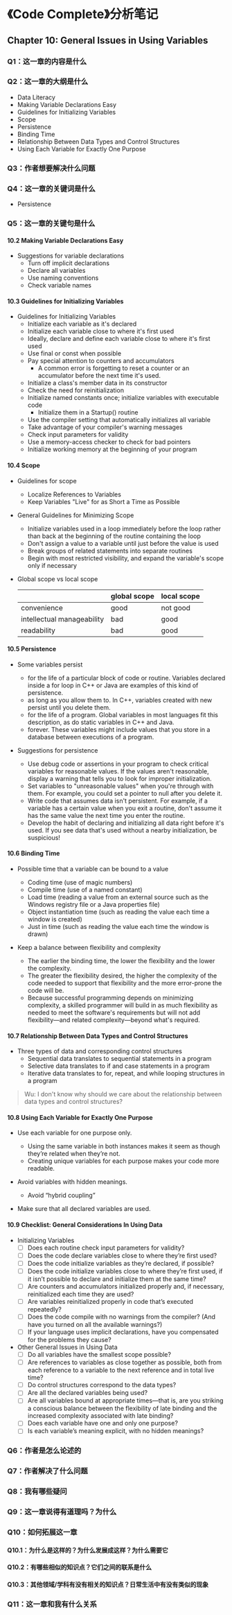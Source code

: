 # 《Code Complete》分析笔记

## Chapter 10: General Issues in Using Variables

### Q1：这一章的内容是什么

### Q2：这一章的大纲是什么

- Data Literacy
- Making Variable Declarations Easy
- Guidelines for Initializing Variables
- Scope
- Persistence
- Binding Time
- Relationship Between Data Types and Control Structures
- Using Each Variable for Exactly One Purpose

### Q3：作者想要解决什么问题

### Q4：这一章的关键词是什么

- Persistence

### Q5：这一章的关键句是什么

#### 10.2 Making Variable Declarations Easy

- Suggestions for variable declarations
  - Turn off implicit declarations
  - Declare all variables
  - Use naming conventions
  - Check variable names

#### 10.3 Guidelines for Initializing Variables

- Guidelines for Initializing Variables
  - Initialize each variable as it's declared
  - Initialize each variable close to where it's first used
  - Ideally, declare and define each variable close to where it's first used
  - Use final or const when possible
  - Pay special attention to counters and accumulators
    - A common error is forgetting to reset a counter or an accumulator before the next time it's used.
  - Initialize a class's member data in its constructor
  - Check the need for reinitialization
  - Initialize named constants once; initialize variables with executable code
    - Initialize them in a Startup() routine
  - Use the compiler setting that automatically initializes all variable
  - Take advantage of your compiler's warning messages
  - Check input parameters for validity
  - Use a memory-access checker to check for bad pointers
  - Initialize working memory at the beginning of your program

#### 10.4 Scope

- Guidelines for scope
  - Localize References to Variables
  - Keep Variables "Live" for as Short a Time as Possible

- General Guidelines for Minimizing Scope
  - Initialize variables used in a loop immediately before the loop
    rather than back at the beginning of the routine containing the loop
  - Don't assign a value to a variable until just before the value is used
  - Break groups of related statements into separate routines
  - Begin with most restricted visibility, and expand the variable's scope only if necessary

- Global scope vs local scope

  | &nbsp; | global scope | local scope |
  | ------ | ------------ | ----------- |
  | convenience |  good   |   not good  |
  | intellectual manageability | bad | good |
  | readability |  bad    |  good |

#### 10.5 Persistence

- Some variables persist
  - for the life of a particular block of code or routine.
    Variables declared inside a for loop in C++ or Java are examples of this kind of persistence.
  - as long as you allow them to.
    In C++, variables created with new persist until you delete them.
  - for the life of a program.
    Global variables in most languages fit this description, as do static variables in C++ and Java.
  - forever.
    These variables might include values that you store in a database between executions of a program.

- Suggestions for persistence
  - Use debug code or assertions in your program to check critical variables for reasonable values.
    If the values aren't reasonable, display a warning that tells you to look for improper initialization.
  - Set variables to "unreasonable values" when you're through with them.
    For example, you could set a pointer to null after you delete it.
  - Write code that assumes data isn't persistent.
    For example, if a variable has a certain value when you exit a routine, don't assume it has the same value the next time you enter the routine.
  - Develop the habit of declaring and initializing all data right before it's used.
    If you see data that's used without a nearby initialization, be suspicious!

#### 10.6 Binding Time

- Possible time that a variable can be bound to a value
  - Coding time (use of magic numbers)
  - Compile time (use of a named constant)
  - Load time (reading a value from an external source such as the Windows registry file or a Java properties file)
  - Object instantiation time (such as reading the value each time a window is created)
  - Just in time (such as reading the value each time the window is drawn)

- Keep a balance between flexibility and complexity
  - The earlier the binding time, the lower the flexibility and the lower the complexity.
  - The greater the flexibility desired, the higher the complexity of the code needed to support that flexibility and the more error-prone the code will be.
  - Because successful programming depends on minimizing complexity,
    a skilled programmer will build in as much flexibility as needed to meet the software's requirements
    but will not add flexibility—and related complexity—beyond what's required.

#### 10.7 Relationship Between Data Types and Control Structures

- Three types of data and corresponding control structures
  - Sequential data translates to sequential statements in a program
  - Selective data translates to if and case statements in a program
  - Iterative data translates to for, repeat, and while looping structures in a program

> Wu: I don't know why should we care about the relationship between data types and control structures?

#### 10.8 Using Each Variable for Exactly One Purpose

- Use each variable for one purpose only.
  - Using the same variable in both instances makes it seem as though they’re related when they’re not.
  - Creating unique variables for each purpose makes your code more readable.

- Avoid variables with hidden meanings.
  - Avoid “hybrid coupling”

- Make sure that all declared variables are used.

#### 10.9 Checklist: General Considerations In Using Data

- Initializing Variables
  - [ ] Does each routine check input parameters for validity?
  - [ ] Does the code declare variables close to where they’re first used?
  - [ ] Does the code initialize variables as they’re declared, if possible?
  - [ ] Does the code initialize variables close to where they’re first used,
        if it isn’t possible to declare and initialize them at the same time?
  - [ ] Are counters and accumulators initialized properly and, if necessary, reinitialized each time they are used?
  - [ ] Are variables reinitialized properly in code that’s executed repeatedly?
  - [ ] Does the code compile with no warnings from the compiler? (And have you turned on all the available warnings?)
  - [ ] If your language uses implicit declarations, have you compensated for the problems they cause?
- Other General Issues in Using Data
  - [ ] Do all variables have the smallest scope possible?
  - [ ] Are references to variables as close together as possible,
        both from each reference to a variable to the next reference and in total live time?
  - [ ] Do control structures correspond to the data types?
  - [ ] Are all the declared variables being used?
  - [ ] Are all variables bound at appropriate times—that is,
        are you striking a conscious balance between the flexibility of late binding and the increased complexity associated with late binding?
  - [ ] Does each variable have one and only one purpose?
  - [ ] Is each variable’s meaning explicit, with no hidden meanings?

### Q6：作者是怎么论述的

### Q7：作者解决了什么问题

### Q8：我有哪些疑问

### Q9：这一章说得有道理吗？为什么

### Q10：如何拓展这一章

#### Q10.1：为什么是这样的？为什么发展成这样？为什么需要它

#### Q10.2：有哪些相似的知识点？它们之间的联系是什么

#### Q10.3：其他领域/学科有没有相关的知识点？日常生活中有没有类似的现象

### Q11：这一章和我有什么关系
